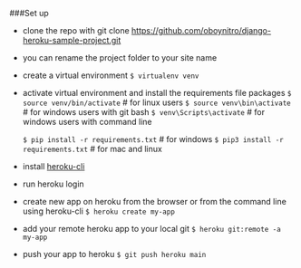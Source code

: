 ###Set up

- clone the repo with git clone https://github.com/oboynitro/django-heroku-sample-project.git

- you can rename the project folder to your site name

- create a virtual environment
	`$ virtualenv venv`

- activate virtual environment and install the requirements file packages
	`$ source venv/bin/activate` # for linux users
	`$ source venv\bin\activate` # for windows users with git bash
	`$ venv\Scripts\activate` # for windows users with command line

	`$ pip install -r requirements.txt` # for windows 
	`$ pip3 install -r requirements.txt` # for mac and linux

- install [heroku-cli](https://devcenter.heroku.com/articles/heroku-cli "heroku-cli")

- run heroku login

- create new app on heroku from the browser or from the command line using heroku-cli
	`$ heroku create my-app`

- add your remote heroku app to your local git
	`$ heroku git:remote -a my-app`
	
- push your app to heroku
	`$ git push heroku main`
